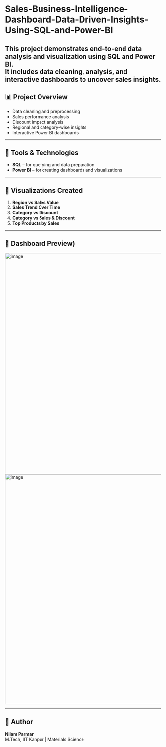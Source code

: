 # Sales-Business-Intelligence-Dashboard-Data-Driven-Insights-Using-SQL-and-Power-BI

This project demonstrates end-to-end **data analysis and visualization** using SQL and Power BI.  
It includes **data cleaning, analysis, and interactive dashboards** to uncover sales insights.
---
## 📊 Project Overview
- Data cleaning and preprocessing  
- Sales performance analysis  
- Discount impact analysis  
- Regional and category-wise insights  
- Interactive Power BI dashboards  
---

## 🚀 Tools & Technologies
- **SQL** – for querying and data preparation  
- **Power BI** – for creating dashboards and visualizations  

---

## 📂 Visualizations Created
1. **Region vs Sales Value**  
2. **Sales Trend Over Time**  
3. **Category vs Discount**  
4. **Category vs Sales & Discount**  
5. **Top Products by Sales**

---

## 📸 Dashboard Preview)
<img width="1281" height="713" alt="image" src="https://github.com/user-attachments/assets/19318018-7ce2-4883-a4e1-f0f1ab749ff8" />

<img width="1362" height="742" alt="image" src="https://github.com/user-attachments/assets/d0da812c-ebf7-4054-97a5-4b798b79b9b2" />

---

## 📌 Author
**Nilam Parmar**  
M.Tech, IIT Kanpur | Materials Science  
